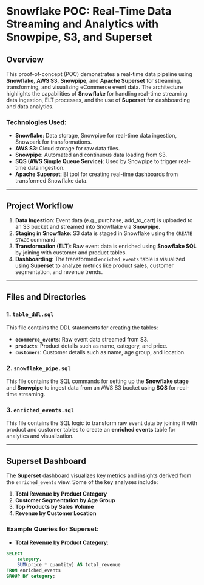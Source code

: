 # **Snowflake POC: Real-Time Data Streaming and Analytics with Snowpipe, S3, and Superset**

## **Overview**

This proof-of-concept (POC) demonstrates a real-time data pipeline using **Snowflake**, **AWS S3**, **Snowpipe**, and **Apache Superset** for streaming, transforming, and visualizing eCommerce event data. The architecture highlights the capabilities of **Snowflake** for handling real-time streaming data ingestion, ELT processes, and the use of **Superset** for dashboarding and data analytics.

### **Technologies Used:**
- **Snowflake**: Data storage, Snowpipe for real-time data ingestion, Snowpark for transformations.
- **AWS S3**: Cloud storage for raw data files.
- **Snowpipe**: Automated and continuous data loading from S3.
- **SQS (AWS Simple Queue Service)**: Used by Snowpipe to trigger real-time data ingestion.
- **Apache Superset**: BI tool for creating real-time dashboards from transformed Snowflake data.

---

## **Project Workflow**

1. **Data Ingestion**: Event data (e.g., purchase, add_to_cart) is uploaded to an S3 bucket and streamed into Snowflake via **Snowpipe**.
2. **Staging in Snowflake**: S3 data is staged in Snowflake using the `CREATE STAGE` command.
3. **Transformation (ELT)**: Raw event data is enriched using **Snowflake SQL** by joining with customer and product tables.
4. **Dashboarding**: The transformed `enriched_events` table is visualized using **Superset** to analyze metrics like product sales, customer segmentation, and revenue trends.

---

## **Files and Directories**

### **1. `table_ddl.sql`**
This file contains the DDL statements for creating the tables:
- **`ecommerce_events`**: Raw event data streamed from S3.
- **`products`**: Product details such as name, category, and price.
- **`customers`**: Customer details such as name, age group, and location.

### **2. `snowflake_pipe.sql`**
This file contains the SQL commands for setting up the **Snowflake stage** and **Snowpipe** to ingest data from an AWS S3 bucket using **SQS** for real-time streaming.

### **3. `enriched_events.sql`**
This file contains the SQL logic to transform raw event data by joining it with product and customer tables to create an **enriched events** table for analytics and visualization.

---

## **Superset Dashboard**

The **Superset** dashboard visualizes key metrics and insights derived from the `enriched_events` view. Some of the key analyses include:
1. **Total Revenue by Product Category**
2. **Customer Segmentation by Age Group**
3. **Top Products by Sales Volume**
4. **Revenue by Customer Location**

### Example Queries for Superset:

- **Total Revenue by Product Category**:

```sql
SELECT
    category,
    SUM(price * quantity) AS total_revenue
FROM enriched_events
GROUP BY category;
